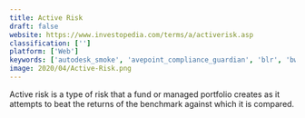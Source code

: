 ```yaml
---
title: Active Risk
draft: false 
website: https://www.investopedia.com/terms/a/activerisk.asp
classification: ['']
platform: ['Web']
keywords: ['autodesk_smoke', 'avepoint_compliance_guardian', 'blr', 'bwise', 'jira', 'lexisnexis_riskview', 'logicgate', 'logicmanager', 'metricstream', 'mitratech_policyhub', 'modelrisk', 'qualio', 'rpx_recovery_planner', 'rsa_archer', 'riliance', 'safe_toolboxes', 'sai360', 'the_risk_management_center', 'thomson_reuters_enterprise_risk_manager', 'vcomply', 'yasai', 'qmswrapper']
image: 2020/04/Active-Risk.png
---
```

Active risk is a type of risk that a fund or managed portfolio creates as it attempts to beat the returns of the benchmark against which it is compared.